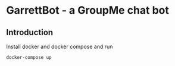 # GarrettBot - a GroupMe chat bot

## Introduction

Install docker and docker compose and run
```
docker-compose up
```

